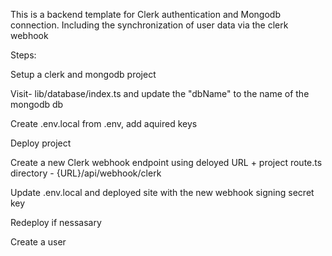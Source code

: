 This is a backend template for Clerk authentication and Mongodb connection. Including the synchronization of user data via the clerk webhook

Steps:

Setup a clerk and mongodb project

Visit- lib/database/index.ts and update the "dbName" to the name of the mongodb db

Create .env.local from .env, add aquired keys

Deploy project

Create a new Clerk webhook endpoint using deloyed URL + project route.ts directory - {URL}/api/webhook/clerk

Update .env.local and deployed site with the new webhook signing secret key

Redeploy if nessasary

Create a user
